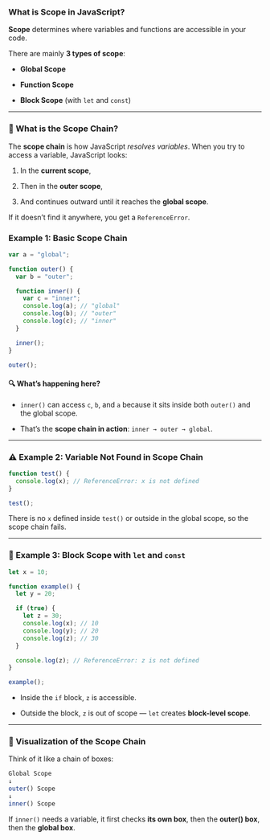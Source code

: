 ### What is Scope in JavaScript?

**Scope** determines where variables and functions are accessible in your code.

There are mainly **3 types of scope**:

- **Global Scope**
    
- **Function Scope**
    
- **Block Scope** (with `let` and `const`)
    

---

### 🔗 What is the Scope Chain?

The **scope chain** is how JavaScript _resolves variables_. When you try to access a variable, JavaScript looks:

1. In the **current scope**,
    
2. Then in the **outer scope**,
    
3. And continues outward until it reaches the **global scope**.
    

If it doesn’t find it anywhere, you get a `ReferenceError`.




### Example 1: Basic Scope Chain

```js
var a = "global";

function outer() {
  var b = "outer";

  function inner() {
    var c = "inner";
    console.log(a); // "global"
    console.log(b); // "outer"
    console.log(c); // "inner"
  }

  inner();
}

outer();

```

#### 🔍 What’s happening here?

- `inner()` can access `c`, `b`, and `a` because it sits inside both `outer()` and the global scope.
    
- That’s the **scope chain in action**: `inner → outer → global`.
    

---

### ⚠️ Example 2: Variable Not Found in Scope Chain


```js
function test() {
  console.log(x); // ReferenceError: x is not defined
}

test();

```

There is no `x` defined inside `test()` or outside in the global scope, so the scope chain fails.

---

### 🧱 Example 3: Block Scope with `let` and `const`



```js
let x = 10;

function example() {
  let y = 20;

  if (true) {
    let z = 30;
    console.log(x); // 10
    console.log(y); // 20
    console.log(z); // 30
  }

  console.log(z); // ReferenceError: z is not defined
}

example();

```

- Inside the `if` block, `z` is accessible.
    
- Outside the block, `z` is out of scope — `let` creates **block-level scope**.
    

---

### 🧠 Visualization of the Scope Chain

Think of it like a chain of boxes:


```js
Global Scope    
↓ 
outer() Scope    
↓ 
inner() Scope
```

If `inner()` needs a variable, it first checks **its own box**, then the **outer() box**, then the **global box**.
